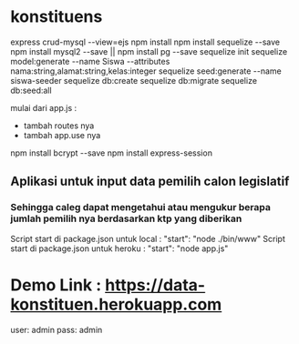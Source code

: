 # konstituens
express crud-mysql --view=ejs
npm install
npm install sequelize --save
npm install mysql2 --save || npm install pg --save
sequelize init
sequelize model:generate --name Siswa --attributes nama:string,alamat:string,kelas:integer
sequelize seed:generate --name siswa-seeder
sequelize db:create
sequelize db:migrate
sequelize db:seed:all

mulai dari app.js :
- tambah routes nya
- tambah app.use nya

npm install bcrypt --save
npm install express-session

## Aplikasi untuk input data pemilih calon legislatif
### Sehingga caleg dapat mengetahui atau mengukur berapa jumlah pemilih nya berdasarkan ktp yang diberikan

Script start di package.json untuk local : "start": "node ./bin/www"
Script start di package.json untuk heroku : "start": "node app.js"

# Demo Link : https://data-konstituen.herokuapp.com
user: admin
pass: admin